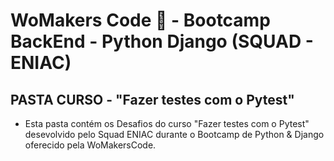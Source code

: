 # WoMakers Code 🦋 - Bootcamp BackEnd - Python Django (SQUAD - ENIAC)


## PASTA CURSO - "Fazer testes com o Pytest"

- Esta pasta contém os Desafios do curso "Fazer testes com o Pytest" desevolvido pelo Squad ENIAC durante o Bootcamp de Python & Django oferecido pela WoMakersCode. 